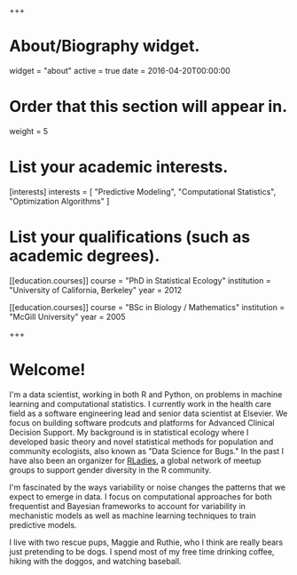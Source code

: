 +++
# About/Biography widget.
widget = "about"
active = true
date = 2016-04-20T00:00:00

# Order that this section will appear in.
weight = 5

# List your academic interests.
[interests]
  interests = [
    "Predictive Modeling",
    "Computational Statistics",
    "Optimization Algorithms"
  ]

# List your qualifications (such as academic degrees).
[[education.courses]]
  course = "PhD in Statistical Ecology"
  institution = "University of California, Berkeley"
  year = 2012

[[education.courses]]
  course = "BSc in Biology / Mathematics"
  institution = "McGill University"
  year = 2005
 
+++

# Welcome!

I'm a data scientist, working in both R and Python, on problems in machine learning and computational statistics. I currently work in the health care field as a software engineering lead and senior data scientist at Elsevier. We focus on building software prodcuts and platforms for Advanced Clinical Decision Support. My background is in statistical ecology where I developed basic theory and novel statistical methods for population and community ecologists, also known as "Data Science for Bugs." In the past I have also been an organizer for [RLadies](https://rladies.org/), a global network of meetup groups to support gender diversity in the R community.

I'm fascinated by the ways variability or noise changes the patterns that we expect to emerge in data. I focus on computational approaches for both frequentist and Bayesian frameworks to account for variability in mechanistic models as well as machine learning techniques to train predictive models. 

I live with two rescue pups, Maggie and Ruthie, who I think are really bears just pretending to be dogs. I spend most of my free time drinking coffee, hiking with the doggos, and watching baseball.
